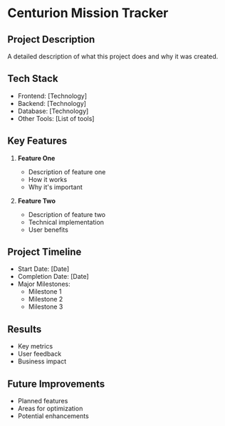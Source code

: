 # Centurion Mission Tracker



## Project Description
A detailed description of what this project does and why it was created.




## Tech Stack
- Frontend: [Technology]
- Backend: [Technology]
- Database: [Technology]
- Other Tools: [List of tools]

## Key Features
1. **Feature One**
   - Description of feature one
   - How it works
   - Why it's important

2. **Feature Two**
   - Description of feature two
   - Technical implementation
   - User benefits

## Project Timeline
- Start Date: [Date]
- Completion Date: [Date]
- Major Milestones:
  - Milestone 1
  - Milestone 2
  - Milestone 3

## Results
- Key metrics
- User feedback
- Business impact

## Future Improvements
- Planned features
- Areas for optimization
- Potential enhancements 